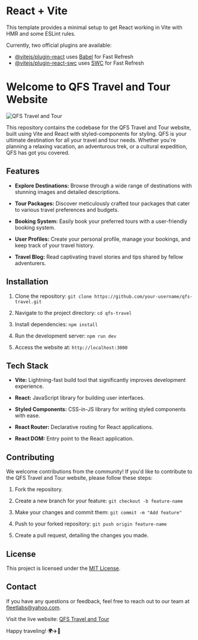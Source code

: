 # React + Vite

This template provides a minimal setup to get React working in Vite with HMR and some ESLint rules.

Currently, two official plugins are available:

- [@vitejs/plugin-react](https://github.com/vitejs/vite-plugin-react/blob/main/packages/plugin-react/README.md) uses [Babel](https://babeljs.io/) for Fast Refresh
- [@vitejs/plugin-react-swc](https://github.com/vitejs/vite-plugin-react-swc) uses [SWC](https://swc.rs/) for Fast Refresh

# Welcome to QFS Travel and Tour Website

![QFS Travel and Tour](screenshot.png)

This repository contains the codebase for the QFS Travel and Tour website, built using Vite and React with styled-components for styling. QFS is your ultimate destination for all your travel and tour needs. Whether you're planning a relaxing vacation, an adventurous trek, or a cultural expedition, QFS has got you covered.

## Features

- **Explore Destinations:** Browse through a wide range of destinations with stunning images and detailed descriptions.

- **Tour Packages:** Discover meticulously crafted tour packages that cater to various travel preferences and budgets.

- **Booking System:** Easily book your preferred tours with a user-friendly booking system.

- **User Profiles:** Create your personal profile, manage your bookings, and keep track of your travel history.

- **Travel Blog:** Read captivating travel stories and tips shared by fellow adventurers.

## Installation

1. Clone the repository: `git clone https://github.com/your-username/qfs-travel.git`

2. Navigate to the project directory: `cd qfs-travel`

3. Install dependencies: `npm install`

4. Run the development server: `npm run dev`

5. Access the website at: `http://localhost:3000`

## Tech Stack

- **Vite:** Lightning-fast build tool that significantly improves development experience.

- **React:** JavaScript library for building user interfaces.

- **Styled Components:** CSS-in-JS library for writing styled components with ease.

- **React Router:** Declarative routing for React applications.

- **React DOM:** Entry point to the React application.

## Contributing

We welcome contributions from the community! If you'd like to contribute to the QFS Travel and Tour website, please follow these steps:

1. Fork the repository.

2. Create a new branch for your feature: `git checkout -b feature-name`

3. Make your changes and commit them: `git commit -m "Add feature"`

4. Push to your forked repository: `git push origin feature-name`

5. Create a pull request, detailing the changes you made.

## License

This project is licensed under the [MIT License](LICENSE).

## Contact

If you have any questions or feedback, feel free to reach out to our team at fleetlabs@yahoo.com.

Visit the live website: [QFS Travel and Tour](https://qfstravelandtours.netlify.app/)

Happy traveling! 🌍✈️🌴